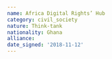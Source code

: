 ```yaml
---
name: Africa Digital Rights’ Hub 
category: civil_society
nature: Think-tank
nationality: Ghana
alliance: 
date_signed: '2018-11-12'
---
```

    